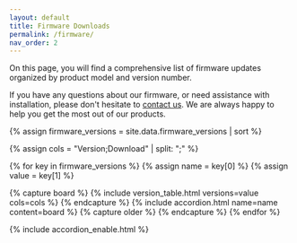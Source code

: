 ```yaml
---
layout: default
title: Firmware Downloads
permalink: /firmware/
nav_order: 2
---
```


On this page, you will find a comprehensive list of firmware updates organized by product model and version number.

If you have any questions about our firmware, or need assistance with installation, please don't hesitate to [contact us](/contact/). We are always happy to help you get the most out of our products.

{% assign firmware_versions = site.data.firmware_versions | sort %}

{% assign cols = "Version;Download" | split: ";" %}

{% for key in firmware_versions %}
{% assign name = key[0] %}
{% assign value = key[1] %}

{% capture board %}
{% include version_table.html versions=value cols=cols %}
{% endcapture %}
{% include accordion.html name=name content=board %}
{% capture older %}
{% endcapture %}
{% endfor %}


{% include accordion_enable.html %}
